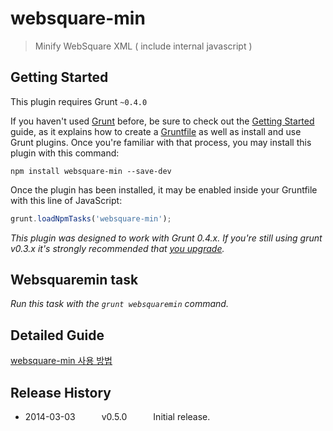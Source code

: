 # websquare-min

> Minify WebSquare XML ( include internal javascript )

## Getting Started

This plugin requires Grunt `~0.4.0`

If you haven't used [Grunt](http://gruntjs.com/) before, be sure to check out the [Getting Started](http://gruntjs.com/getting-started) guide, as it explains how to create a [Gruntfile](http://gruntjs.com/sample-gruntfile) as well as install and use Grunt plugins. Once you're familiar with that process, you may install this plugin with this command:

```shell
npm install websquare-min --save-dev
```

Once the plugin has been installed, it may be enabled inside your Gruntfile with this line of JavaScript:

```js
grunt.loadNpmTasks('websquare-min');
```

*This plugin was designed to work with Grunt 0.4.x. If you're still using grunt v0.3.x it's strongly recommended that [you upgrade](http://gruntjs.com/upgrading-from-0.3-to-0.4).*

## Websquaremin task
_Run this task with the `grunt websquaremin` command._

## Detailed Guide
[websquare-min 사용 방법](https://github.com/inswave/grunt-contrib-websquaremin/wiki/websquare-min-%EC%82%AC%EC%9A%A9-%EB%B0%A9%EB%B2%95)

## Release History

* 2014-03-03   v0.5.0   Initial release.
